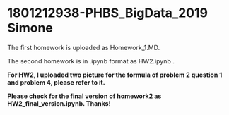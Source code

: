 # 1801212938-PHBS_BigData_2019 Simone

The first homework is uploaded as Homework_1.MD.

The second homework is in .ipynb format as HW2.ipynb .

**For HW2, I uploaded two picture for the formula of problem 2 question 1 and problem 4, please refer to it.**

**Please check for the final version of homework2 as HW2_final_version.ipynb. Thanks!**
